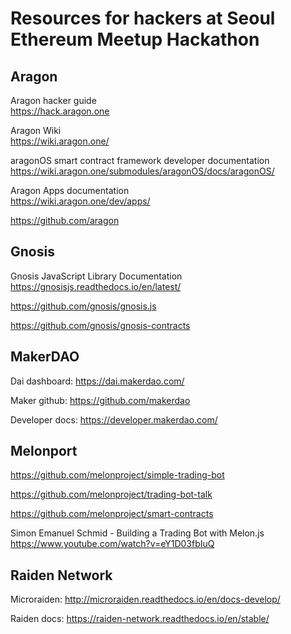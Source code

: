 # Resources for hackers at Seoul Ethereum Meetup Hackathon

## Aragon

Aragon hacker guide  
https://hack.aragon.one

Aragon Wiki  
https://wiki.aragon.one/

aragonOS smart contract framework developer documentation  
https://wiki.aragon.one/submodules/aragonOS/docs/aragonOS/

Aragon Apps documentation  
https://wiki.aragon.one/dev/apps/

https://github.com/aragon

## Gnosis

Gnosis JavaScript Library Documentation  
https://gnosisjs.readthedocs.io/en/latest/

https://github.com/gnosis/gnosis.js

https://github.com/gnosis/gnosis-contracts

## MakerDAO

Dai dashboard: https://dai.makerdao.com/

Maker github: https://github.com/makerdao

Developer docs: https://developer.makerdao.com/

## Melonport

https://github.com/melonproject/simple-trading-bot

https://github.com/melonproject/trading-bot-talk

https://github.com/melonproject/smart-contracts

Simon Emanuel Schmid - Building a Trading Bot with Melon.js  
https://www.youtube.com/watch?v=eY1D03fbIuQ

## Raiden Network

Microraiden: http://microraiden.readthedocs.io/en/docs-develop/

Raiden docs: https://raiden-network.readthedocs.io/en/stable/
